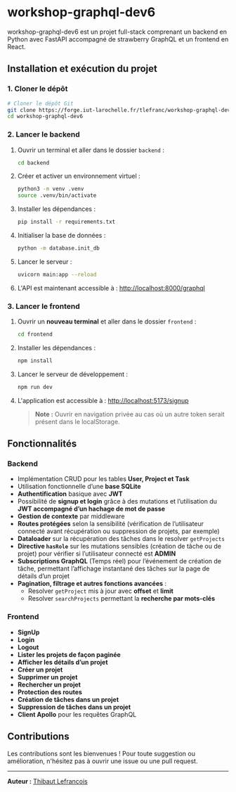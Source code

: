 # workshop-graphql-dev6

workshop-graphql-dev6 est un projet full-stack comprenant un backend en Python avec FastAPI accompagné de strawberry GraphQL et un frontend en React.

## Installation et exécution du projet

### 1. Cloner le dépôt

```sh
# Cloner le dépôt Git
git clone https://forge.iut-larochelle.fr/tlefranc/workshop-graphql-dev6
cd workshop-graphql-dev6
```

### 2. Lancer le backend

1. Ouvrir un terminal et aller dans le dossier `backend` :
   ```sh
   cd backend
   ```
2. Créer et activer un environnement virtuel :
   ```sh
   python3 -m venv .venv
   source .venv/bin/activate
   ```
3. Installer les dépendances :
   ```sh
   pip install -r requirements.txt
   ```
4. Initialiser la base de données :
   ```sh
   python -m database.init_db
   ```
5. Lancer le serveur :
   ```sh
   uvicorn main:app --reload
   ```
6. L'API est maintenant accessible à : [http://localhost:8000/graphql](http://localhost:8000/graphql)

### 3. Lancer le frontend

1. Ouvrir un **nouveau terminal** et aller dans le dossier `frontend` :
   ```sh
   cd frontend
   ```
2. Installer les dépendances :
   ```sh
   npm install
   ```
3. Lancer le serveur de développement :
   ```sh
   npm run dev
   ```
4. L'application est accessible à : [http://localhost:5173/signup](http://localhost:5173/signup)
   > **Note :** Ouvrir en navigation privée au cas où un autre token serait présent dans le localStorage.

## Fonctionnalités

### Backend

- Implémentation CRUD pour les tables **User, Project et Task**
- Utilisation fonctionnelle d’une **base SQLite**
- **Authentification** basique avec **JWT**
- Possibilité de **signup et login** grâce à des mutations et l’utilisation du **JWT accompagné d’un hachage de mot de passe**
- **Gestion de contexte** par middleware
- **Routes protégées** selon la sensibilité (vérification de l’utilisateur connecté avant récupération ou suppression de projets, par exemple)
- **Dataloader** sur la récupération des tâches dans le resolver `getProjects`
- **Directive `hasRole`** sur les mutations sensibles (création de tâche ou de projet) pour vérifier si l’utilisateur connecté est **ADMIN**
- **Subscriptions GraphQL** (Temps réel) pour l’événement de création de tâche, permettant l’affichage instantané des tâches sur la page de détails d’un projet
- **Pagination, filtrage et autres fonctions avancées** :
  - Resolver `getProject` mis à jour avec **offset** et **limit**
  - Resolver `searchProjects` permettant la **recherche par mots-clés**

### Frontend

- **SignUp**
- **Login**
- **Logout**
- **Lister les projets de façon paginée**
- **Afficher les détails d’un projet**
- **Créer un projet**
- **Supprimer un projet**
- **Rechercher un projet**
- **Protection des routes**
- **Création de tâches dans un projet**
- **Suppression de tâches dans un projet**
- **Client Apollo** pour les requêtes GraphQL

## Contributions

Les contributions sont les bienvenues ! Pour toute suggestion ou amélioration, n'hésitez pas à ouvrir une issue ou une pull request.

---

**Auteur :** [Thibaut Lefrancois](https://github.com/thibautlfr)
